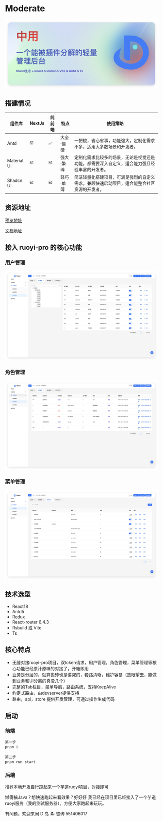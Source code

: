 # Moderate

![图片描述](./_assets/info.png)

## 搭建情况

| 组件库      | NextJs | 纯前端 | 特点      | 使用策略                                                                                     |
| ----------- | ------ | --------- | --------- | ------------------------------------------------------------------ |
| Antd        | ☑️     | ✅     | 大全·僵硬 | 一把梭，省心省事，功能强大，定制化需求不多，适用大多数场景和开发者。                         |
| Material UI | ☑️     | ☑️     | 强大·繁碎 | 定制化需求比较多的场景，无论是视觉还是功能，都需要深入自定义，适合能力强且经验丰富的开发者。 |
| Shadcn UI   | ☑️     | ☑️     | 轻巧·单薄 | 简洁轻量化搭建项目，可满足强烈的自定义需求，兼顾快速启动项目，适合能整合社区资源的开发者。   |

## 资源地址

[预览地址](http://111.229.110.163/)

[文档地址](https://dland-team.github.io/moderate-react-admin/)

## 接入 ruoyi-pro 的核心功能

### 用户管理

![图片描述](./_assets/user.png)

### 角色管理

![图片描述](./_assets/role.png)

### 菜单管理

![图片描述](./_assets/menu.png)

## 技术选型

-   React18
-   Antd5
-   Redux
-   React-router 6.4.3
-   Rsbuild 或 Vite
-   Ts

## 核心特点

- 无缝对接ruoyi-pro项目，双token请求，用户管理，角色管理，菜单管理等核心功能已经原汁原味的对接了，开箱即用
- 业务是分层的，就算搬砖也是讲究的，套路清晰，维护容易（放眼望去，能做到业务和UI分离的真没几个）
- 完整的Tab栏目，菜单导航，路由系统，支持KeepAlive
- 约定式路由，由devserver提供支持
- 路由，api，store 提供开发管理，可通过操作生成代码

## 启动
### 前端
```shell
第一步
pnpm i

第二步
pnpm run start
```

### 后端

推荐本地开发自行跑起来一个芋道ruoyi项目，对接即可

懒得搞Java？想快速跑起来看效果？好好好
我已经在项目里已经接入了一个芋道ruoyi服务（我的测试服务器），方便大家跑起来玩玩。

有问题，欢迎来闲 D 岛 🏝️ 咨询 551406017
